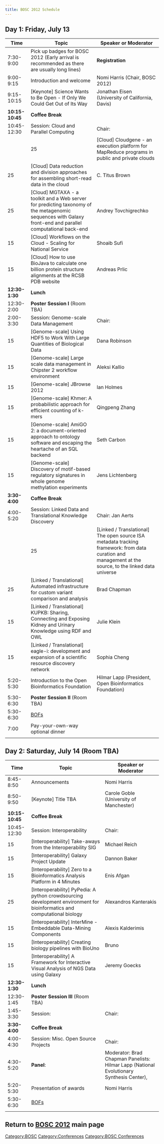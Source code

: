```yaml
---
title: BOSC 2012 Schedule
---
```


Day 1: Friday, July 13
----------------------

| Time            | Topic                                                                                                                                                        | Speaker or Moderator                                    |
|-----------------|--------------------------------------------------------------------------------------------------------------------------------------------------------------|---------------------------------------------------------|
| 7:30-9:00       | Pick up badges for BOSC 2012 (Early arrival is recommended as there are usually long lines)                                                                  | **Registration**                                        |
| 9:00-9:15       | Introduction and welcome                                                                                                                                     | Nomi Harris (Chair, BOSC 2012)                          |
| 9:15-10:15      | \[Keynote\] Science Wants to Be Open - If Only We Could Get Out of Its Way                                                                                   | Jonathan Eisen (University of California, Davis)        |
| **10:15-10:45** | **Coffee Break**                                                                                                                                             |                                                         |
| 10:45-12:30     | Session: Cloud and Parallel Computing                                                                                                                        | Chair:                                                  |
| | 25            | \[Cloud\] Cloudgene - an execution platform for MapReduce programs in public and private clouds                                                              | Sebastian Schoenherr                                    |
| 25              | \[Cloud\] Data reduction and division approaches for assembling short-read data in the cloud                                                                 | C. Titus Brown                                          |
| 25              | \[Cloud\] MGTAXA - a toolkit and a Web server for predicting taxonomy of the metagenomic sequences with Galaxy front-end and parallel computational back-end | Andrey Tovchigrechko                                    |
| 15              | \[Cloud\] Workflows on the Cloud - Scaling for National Service                                                                                              | Shoaib Sufi                                             |
| 15              | \[Cloud\] How to use BioJava to calculate one billion protein structure alignments at the RCSB PDB website                                                   | Andreas Prlic                                           |
| **12:30-1:30**  | **Lunch**                                                                                                                                                    |                                                         |
| 12:30-2:00      | **Poster Session I** (Room TBA)                                                                                                                              |                                                         |
| 2:00-3:30       | Session: Genome-scale Data Management                                                                                                                        | Chair:                                                  |
| 15              | \[Genome-scale\] Using HDF5 to Work With Large Quantities of Biological Data                                                                                 | Dana Robinson                                           |
| 15              | \[Genome-scale\] Large scale data management in Chipster 2 workflow environment                                                                              | Aleksi Kallio                                           |
| 15              | \[Genome-scale\] JBrowse 2012                                                                                                                                | Ian Holmes                                              |
| 15              | \[Genome-scale\] Khmer: A probabilistic approach for efficient counting of k-mers                                                                            | Qingpeng Zhang                                          |
| 15              | \[Genome-scale\] AmiGO 2: a document-oriented approach to ontology software and escaping the heartache of an SQL backend                                     | Seth Carbon                                             |
| 15              | \[Genome-scale\] Discovery of motif-based regulatory signatures in whole genome methylation experiments                                                      | Jens Lichtenberg                                        |
| **3:30-4:00**   | **Coffee Break**                                                                                                                                             |                                                         |
| 4:00-5:20       | Session: Linked Data and Translational Knowledge Discovery                                                                                                   | Chair: Jan Aerts                                        |
| | 25            | \[Linked / Translational\] The open source ISA metadata tracking framework: from data curation and management at the source, to the linked data universe     | Philippe Rocca-Serra                                    |
| 25              | \[Linked / Translational\] Automated infrastructure for custom variant comparison and analysis                                                               | Brad Chapman                                            |
| 15              | \[Linked / Translational\] KUPKB: Sharing, Connecting and Exposing Kidney and Urinary Knowledge using RDF and OWL                                            | Julie Klein                                             |
| 15              | \[Linked / Translational\] eagle-i: development and expansion of a scientific resource discovery network                                                     | Sophia Cheng                                            |
| 5:20-5:30       | Introduction to the Open Bioinformatics Foundation                                                                                                           | Hilmar Lapp (President, Open Bioinformatics Foundation) |
| 5:30-6:30       | **Poster Session II** (Room TBA)                                                                                                                             |                                                         |
| 5:30-6:30       | [BOFs](BOSC_2012/BOFs "wikilink")                                                                                                                            |                                                         |
| 7:00            | Pay-your-own-way optional dinner                                                                                                                             |                                                         |
||

Day 2: Saturday, July 14 (Room TBA)
-----------------------------------

| Time            | Topic                                                                                                                     | Speaker or Moderator                                                                     |
|-----------------|---------------------------------------------------------------------------------------------------------------------------|------------------------------------------------------------------------------------------|
| 8:45-8:50       | Announcements                                                                                                             | Nomi Harris                                                                              |
| 8:50-9:50       | \[Keynote\] Title TBA                                                                                                     | Carole Goble (University of Manchester)                                                  |
| **10:15-10:45** | **Coffee Break**                                                                                                          |                                                                                          |
| 10:45-12:30     | Session: Interoperability                                                                                                 | Chair:                                                                                   |
| 15              | \[Interoperability\] Take-aways from the Interoperability SIG                                                             | Michael Reich                                                                            |
| 15              | \[Interoperability\] Galaxy Project Update                                                                                | Dannon Baker                                                                             |
| 15              | \[Interoperability\] Zero to a Bioinformatics Analysis Platform in 4 Minutes                                              | Enis Afgan                                                                               |
| 25              | \[Interoperability\] PyPedia: A python crowdsourcing development environment for bioinformatics and computational biology | Alexandros Kanterakis                                                                    |
| 15              | \[Interoperability\] InterMine - Embeddable Data-Mining Components                                                        | Alexis Kalderimis                                                                        |
| 15              | \[Interoperability\] Creating biology pipelines with BioUno                                                               | Bruno                                                                                    |
| 15              | \[Interoperability\] A Framework for Interactive Visual Analysis of NGS Data using Galaxy                                 | Jeremy Goecks                                                                            |
| **12:30-1:30**  | **Lunch**                                                                                                                 |                                                                                          |
| 12:30-1:45      | **Poster Session III** (Room TBA)                                                                                         |                                                                                          |
| 1:45-3:30       | Session:                                                                                                                  | Chair:                                                                                   |
| **3:30-4:00**   | **Coffee Break**                                                                                                          |                                                                                          |
| 4:00-4:30       | Session: Misc. Open Source Projects                                                                                       | Chair:                                                                                   |
| 4:30-5:20       | **Panel**:                                                                                                                | Moderator: Brad Chapman Panelists: Hilmar Lapp (National Evolutionary Synthesis Center), |
| 5:20-5:30       | Presentation of awards                                                                                                    | Nomi Harris                                                                              |
| 5:30-6:30       | [BOFs](BOSC_2012/BOFs "wikilink")                                                                                         |                                                                                          |
||

Return to **[ BOSC 2012](BOSC_2012 "wikilink")** main page
----------------------------------------------------------

<Category:BOSC> <Category:Conferences> [Category:BOSC
Conferences](Category:BOSC_Conferences "wikilink")

